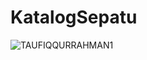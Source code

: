 # KatalogSepatu

![TAUFIQQURRAHMAN1](https://user-images.githubusercontent.com/74237360/101138854-4c8dc400-3643-11eb-998a-2d097e923581.gif)
